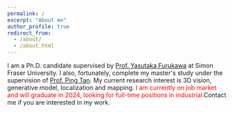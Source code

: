 ```yaml
---
permalink: /
excerpt: "About me"
author_profile: true
redirect_from: 
  - /about/
  - /about.html
---
```


I am a Ph.D. candidate supervised by [Prof. Yasutaka Furukawa](https://www.cs.sfu.ca/~furukawa/) at Simon Fraser University. I also, fortunately, complete my master's study under the supervision of [Prof. Ping Tan](https://www.cs.sfu.ca/~pingtan/). My current research interest is 3D vision, generative model, localization and mapping. <span style="color:red">I am currently on job market and will graduate in 2024, looking for full-time positions in industrial.</span>Contact me if you are interested in my work.
